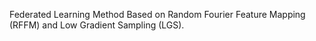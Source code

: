 Federated Learning Method Based on Random Fourier Feature Mapping (RFFM) and Low Gradient Sampling (LGS).
